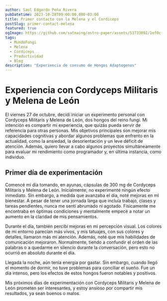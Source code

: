 ```yaml
---
author: Saul Edgardo Peña Rivera
pubDatetime: 2023-10-28T09:00:00.000-03:00
title: Primer contacto con la Melena y el Cordiceps
postSlug: primer-contact-melena
featured: true
ogImage: https://github.com/satnaing/astro-paper/assets/53733092/1ef0cf03-8137-4d67-ac81-84a032119e3a
tags:
  - MundoFungi
  - Melena
  - Cordiceps
  - Productividad
  - Blog
description: "Experiencia de consumo de Hongos Adaptogenos"
---
```


# Experiencia con Cordyceps Militaris y Melena de León

El viernes 27 de octubre, decidí iniciar un experimento personal con Cordyceps Militaris y Melena de León, dos hongos del reino fungi. Mi intención es compartir mi experiencia, que quizás pueda servir de referencia para otras personas. Mis objetivos principales son mejorar mis capacidades cognitivas y abordar algunos problemas que enfrento en la actualidad, como la ansiedad, la desorientación y un leve déficit de atención. Además, quiero llevar a cabo algunos proyectos simultáneamente para evaluar mi rendimiento como programador y, en última instancia, como individuo.

## Primer día de experimentación

Comencé mi día tomando, en ayunas, cápsulas de 300 mg de Cordyceps Militaris y Melena de León. Inicialmente, no experimenté ningún efecto inmediato. Sin embargo, a medida que avanzaba el día, noté mejoras en mi bienestar. A pesar de tener una jornada larga que incluía trabajo, clases y tareas pendientes, nunca me sentí abrumado ni agotado. Físicamente me encontraba en óptimas condiciones y mentalmente empecé a notar un aumento en la claridad de mis pensamientos.

Durante el día, también percibí mejoras en mi percepción visual. Los colores de mi entorno parecían más vivos, y mis tatuajes, con sus colores y detalles, llamaron más mi atención. Además, noté que mis habilidades de comunicación mejoraron. Normalmente, tiendo a confundir el orden de las palabras o a quedarme en silencio durante la conversación, pero esto no ocurrió en absoluto durante el día.

Llegada la noche, aún tenía energía por gastar. Sin embargo, cuando llegó el momento de dormir, no tuve problemas para conciliar el sueño. Fue un día intenso, pero los efectos de estos hongos fueron notables y positivos.

Mis próximos días de experimentación con Cordyceps Militaris y Melena de León prometen ser interesantes, y estoy ansioso por compartir mis resultados, ya sean buenos o malos.
